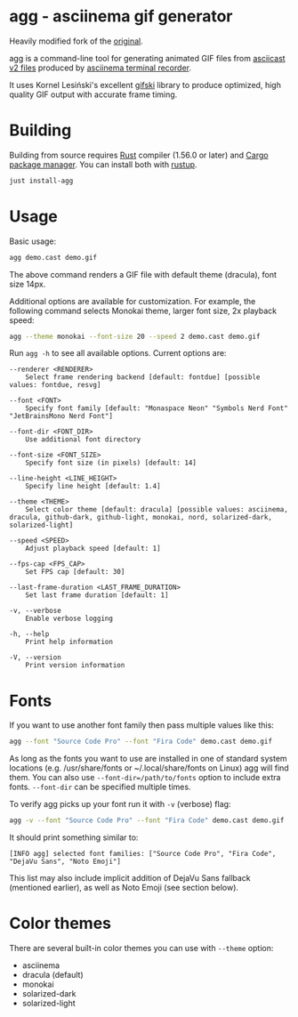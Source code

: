 # agg - asciinema gif generator

Heavily modified fork of the [original](https://github.com/asciinema/agg).

agg is a command-line tool for generating animated GIF files from
[asciicast v2 files](https://github.com/asciinema/asciinema/blob/master/doc/asciicast-v2.md)
produced by [asciinema terminal recorder](https://github.com/asciinema/asciinema).

It uses Kornel Lesiński's excellent [gifski](https://github.com/ImageOptim/gifski)
library to produce optimized, high quality GIF output with accurate frame timing.

# Building

Building from source requires [Rust](https://www.rust-lang.org/) compiler
(1.56.0 or later) and [Cargo package manager](https://doc.rust-lang.org/cargo/).
You can install both with [rustup](https://rustup.rs/).

```bash
just install-agg
```

# Usage

Basic usage:

```bash
agg demo.cast demo.gif
```

The above command renders a GIF file with default theme (dracula), font size 14px.

Additional options are available for customization. For example, the following
command selects Monokai theme, larger font size, 2x playback speed:

```bash
agg --theme monokai --font-size 20 --speed 2 demo.cast demo.gif
```

Run `agg -h` to see all available options. Current options are:

```text
--renderer <RENDERER>
    Select frame rendering backend [default: fontdue] [possible values: fontdue, resvg]

--font <FONT>
    Specify font family [default: "Monaspace Neon" "Symbols Nerd Font" "JetBrainsMono Nerd Font"]

--font-dir <FONT_DIR>
    Use additional font directory

--font-size <FONT_SIZE>
    Specify font size (in pixels) [default: 14]

--line-height <LINE_HEIGHT>
    Specify line height [default: 1.4]

--theme <THEME>
    Select color theme [default: dracula] [possible values: asciinema, dracula, github-dark, github-light, monokai, nord, solarized-dark, solarized-light]

--speed <SPEED>
    Adjust playback speed [default: 1]

--fps-cap <FPS_CAP>
    Set FPS cap [default: 30]

--last-frame-duration <LAST_FRAME_DURATION>
    Set last frame duration [default: 1]

-v, --verbose
    Enable verbose logging

-h, --help
    Print help information

-V, --version
    Print version information
```

# Fonts

If you want to use another font family then pass multiple values like this:

```bash
agg --font "Source Code Pro" --font "Fira Code" demo.cast demo.gif
```

As long as the fonts you want to use are installed in one of standard system
locations (e.g. /usr/share/fonts or ~/.local/share/fonts on Linux) agg will find
them. You can also use `--font-dir=/path/to/fonts` option to include extra
fonts. `--font-dir` can be specified multiple times.

To verify agg picks up your font run it with `-v` (verbose) flag:

```bash
agg -v --font "Source Code Pro" --font "Fira Code" demo.cast demo.gif
```

It should print something similar to:

```text
[INFO agg] selected font families: ["Source Code Pro", "Fira Code", "DejaVu Sans", "Noto Emoji"]
```

This list may also include implicit addition of DejaVu Sans fallback (mentioned
earlier), as well as Noto Emoji (see section below).

# Color themes

There are several built-in color themes you can use with `--theme` option:

- asciinema
- dracula (default)
- monokai
- solarized-dark
- solarized-light
